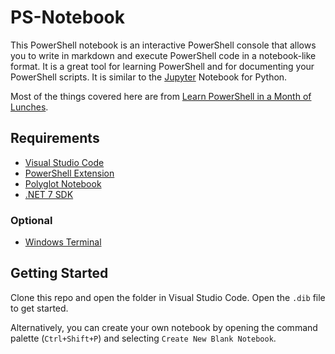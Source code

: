 # PS-Notebook

This PowerShell notebook is an interactive PowerShell console that allows you to write in markdown and execute PowerShell code in a notebook-like format. It is a great tool for learning PowerShell and for documenting your PowerShell scripts. It is similar to the [Jupyter](https://jupyter.org/) Notebook for Python.

Most of the things covered here are from [Learn PowerShell in a Month of Lunches](https://www.manning.com/books/learn-powershell-in-a-month-of-lunches).

## Requirements

- [Visual Studio Code](https://code.visualstudio.com/)
- [PowerShell Extension](https://marketplace.visualstudio.com/items?itemName=ms-vscode.PowerShell)
- [Polyglot Notebook](https://marketplace.visualstudio.com/items?itemName=ms-dotnettools.dotnet-interactive-vscode)
- [.NET 7 SDK](https://dotnet.microsoft.com/download/dotnet/7.0)

### Optional

- [Windows Terminal](https://apps.microsoft.com/store/detail/windows-terminal/9N0DX20HK701?hl=en-us&gl=us)

## Getting Started

Clone this repo and open the folder in Visual Studio Code. Open the `.dib` file to get started.

Alternatively, you can create your own notebook by opening the command palette (`Ctrl+Shift+P`) and selecting `Create New Blank Notebook`.